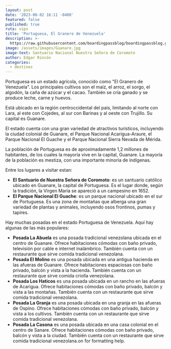 ```yaml
---
layout: post
date: '2023-08-02 16:11 -0400'
featured: false
published: true
ruta: vips
title: 'Portuguesa, El Granero de Venezuela'
description: >-
  https://raw.githubusercontent.com/boardingpassblog/boardingpassblog.github.io/main/assets/images/Guanare.jpg
image: /assets/images/Guanare.jpg
image-text: Santuario Nacional Nuestra Señora de Coromoto
author: Edgar Rincón
categories:
  - destinos
---
```

Portuguesa es un estado agrícola, conocido como "El Granero de Venezuela". Los principales cultivos son el maíz, el arroz, el sorgo, el algodón, la caña de azúcar y el cacao. También se cría ganado y se produce leche, carne y huevos.

Está ubicado en la región centroccidental del país, limitando al norte con Lara, al este con Cojedes, al sur con Barinas y al oeste con Trujillo. Su capital es Guanare.

El estado cuenta con una gran variedad de atractivos turísticos, incluyendo la ciudad colonial de Guanare, el Parque Nacional Acarigua-Araure, el Parque Nacional El Guache y el Parque Nacional Sierra Nevada de Mérida.

La población de Portuguesa es de aproximadamente 1,2 millones de habitantes, de los cuales la mayoría vive en la capital, Guanare. La mayoría de la población es mestiza, con una importante minoría de indígenas.

Entre los lugares a visitar estan:
- **El Santuario de Nuestra Señora de Coromoto**: es un santuario católico ubicado en Guanare, la capital de Portuguesa. Es el lugar donde, según la tradición, la Virgen María se apareció a un campesino en 1652.
- **El Parque Nacional El Guache**: es un parque nacional ubicado en el sur de Portuguesa. Es una zona de montañas que alberga una gran variedad de plantas y animales, incluyendo osos frontinos, pumas y tapires.


Hay muchas posadas en el estado Portuguesa de Venezuela. Aquí hay algunas de las más populares:

- **Posada La Abuela** es una posada tradicional venezolana ubicada en el centro de Guanare. Ofrece habitaciones cómodas con baño privado, televisión por cable e internet inalámbrico. También cuenta con un restaurante que sirve comida tradicional venezolana.
- **Posada El Molino** es una posada ubicada en una antigua hacienda en las afueras de Guanare. Ofrece habitaciones espaciosas con baño privado, balcón y vista a la hacienda. También cuenta con un restaurante que sirve comida criolla venezolana.
- **Posada Los Haticos** es una posada ubicada en un rancho en las afueras de Acarigua. Ofrece habitaciones cómodas con baño privado, balcón y vista a las montañas. También cuenta con un restaurante que sirve comida tradicional venezolana.
- **Posada La Granja** es una posada ubicada en una granja en las afueras de Ospino. Ofrece habitaciones cómodas con baño privado, balcón y vista a los cultivos. También cuenta con un restaurante que sirve comida tradicional venezolana.
- **Posada La Casona** es una posada ubicada en una casa colonial en el centro de Sanare. Ofrece habitaciones cómodas con baño privado, balcón y vista a la ciudad. También cuenta con un restaurante que sirve comida tradicional venezolana.on for formatting help.
